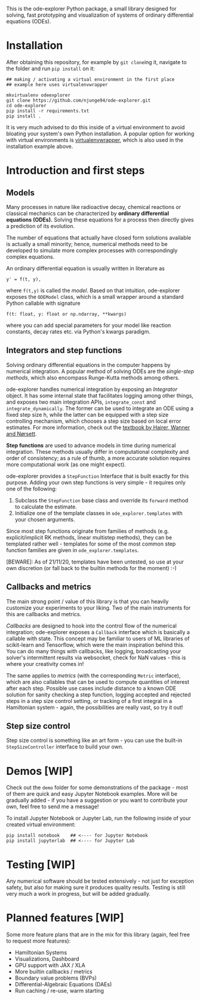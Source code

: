 This is the ode-explorer Python package,
a small library designed for solving, fast prototyping and visualization
of systems of ordinary differential equations (ODEs).


# Installation

After obtaining this repository, for example by ``git clone``ing it,
navigate to the folder and run ``pip install`` on it:

```
## making / activating a virtual environment in the first place
## example here uses virtualenvwrapper

mkvirtualenv odeexplorer
git clone https://github.com/njunge94/ode-explorer.git
cd ode-explorer
pip install -r requirements.txt
pip install .
```

It is very much advised to do this inside of a virtual environment to avoid bloating your 
system's own Python installation. A popular option for working with virtual environments is 
[virtualenvwrapper](https://virtualenvwrapper.readthedocs.io/en/latest/), which is also used in the installation example above.


# Introduction and first steps

## Models

Many processes in nature like radioactive decay, chemical reactions or classical mechanics can be characterized by **ordinary differential equations (ODEs).** Solving these equations for a process then directly gives a prediction of its evolution.

The number of equations that actually have closed form solutions available is actually a small minority; hence, numerical methods need to be developed to simulate more complex processes with correspondingly complex equations.

An ordinary differential equation is usually written in literature as
```
y' = f(t, y),
```

where ``f(t,y)`` is called the *model*. Based on that intuition, ode-explorer exposes the ``ODEModel`` class, which is a small wrapper around a standard Python callable with signature

```
f(t: float, y: float or np.ndarray, **kwargs)
```
where you can add special parameters for your model like reaction constants, decay rates etc. via Python's kwargs paradigm.

## Integrators and step functions

Solving ordinary differential equations in the computer happens by numerical integration. A popular method of solving ODEs are the *single-step methods*, which also encompass Runge-Kutta methods among others.

ode-explorer handles numerical integration by exposing an *Integrator* object. It has some internal state that facilitates logging among other things, and exposes two main integration APIs, 
``integrate_const`` and ``integrate_dynamically``. The former can be used to integrate an ODE using a fixed step size h, while the latter can be equipped with a step size controlling mechanism,
which chooses a step size based on local error estimates. For more information, check out the [textbook by Hairer, Wanner and Nørsett](https://www.springer.com/de/book/9783540566700).

**Step functions** are used to advance models in time during numerical integration. These methods usually differ in computational complexity and order of consistency; as a rule of thumb, a more accurate solution requires more computational work (as one might expect).

ode-explorer provides a ``StepFunction`` Interface that is built exactly for this purpose. Adding your own step functions is very simple - it requires only one of the following:
1. Subclass the ``StepFunction`` base class and override its ``forward`` method to calculate the estimate.
2. Initialize one of the template classes in ``ode_explorer.templates`` with your chosen arguments.

Since most step functions originate from families of methods (e.g. explicit/implicit RK methods, linear multistep methods), they can be templated rather well - templates for some of the most common step function families are given in ``ode_explorer.templates``. 

[BEWARE]: As of 21/11/20, templates have been untested, so use at your own discretion (or fall back to the builtin methods for the moment) :-)

## Callbacks and metrics

The main strong point / value of this library is that you can heavily customize your experiments to your liking. Two of the main instruments for this are callbacks and metrics.

*Callbacks* are designed to hook into the control flow of the numerical integration; ode-explorer exposes a ``Callback`` interface which is basically a callable with state. 
This concept may be familiar to users of ML libraries of scikit-learn and Tensorflow, which were the main inspiration behind this.
You can do many things with callbacks, like logging, broadcasting your solver's intermittent results via websocket, check for NaN values - this is where your creativity comes in!

The same applies to *metrics* (with the corresponding ``Metric`` interface), which are also callables that can be used to compute quantities of interest after each step.
Possible use cases include distance to a known ODE solution for sanity checking a step function, logging accepted and rejected steps in a step size control setting, or tracking of a first integral in a Hamiltonian system -
again, the possibilities are really vast, so try it out!

## Step size control

Step size control is something like an art form - you can use the built-in ``StepSizeController`` interface to build your own. 


# Demos [WIP]

Check out the ``demo`` folder for some demonstrations of the package - most of them are quick and easy Jupyter Notebook examples. More will be gradually added - if you have a suggestion or you want to contribute your own, feel free to send me a message!

To install Jupyter Notebook or Jupyter Lab, run the following inside of your created virtual environment:
```
pip install notebook    ## <---- for Jupyter Notebook
pip install jupyterlab  ## <---- for Jupyter Lab
```
# Testing [WIP]

Any numerical software should be tested extensively - not just for exception safety, but also for making sure it produces quality results. Testing is still very much a work in progress, but will be added gradually.

# Planned features [WIP]

Some more feature plans that are in the mix for this library (again, feel free to request more features):

* Hamiltonian Systems
* Visualizations, Dashboard
* GPU support with JAX / XLA
* More builtin callbacks / metrics
* Boundary value problems (BVPs)
* Differential-Algebraic Equations (DAEs)
* Run caching / re-use, warm starting